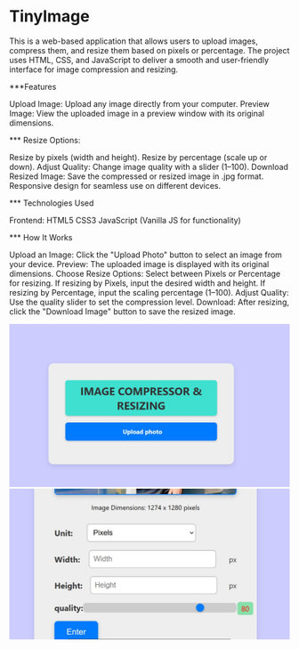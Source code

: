 # TinyImage
This is a web-based application that allows users to upload images, compress them, and resize them based on pixels or percentage. The project uses HTML, CSS, and JavaScript to deliver a smooth and user-friendly interface for image compression and resizing.

***Features


Upload Image: Upload any image directly from your computer.
Preview Image: View the uploaded image in a preview window with its original dimensions.

*** Resize Options:


Resize by pixels (width and height).
Resize by percentage (scale up or down).
Adjust Quality: Change image quality with a slider (1–100).
Download Resized Image: Save the compressed or resized image in .jpg format.
Responsive design for seamless use on different devices.

*** Technologies Used


Frontend:
HTML5
CSS3
JavaScript (Vanilla JS for functionality)


*** How It Works

Upload an Image: Click the "Upload Photo" button to select an image from your device.
Preview: The uploaded image is displayed with its original dimensions.
Choose Resize Options:
Select between Pixels or Percentage for resizing.
If resizing by Pixels, input the desired width and height.
If resizing by Percentage, input the scaling percentage (1–100).
Adjust Quality: Use the quality slider to set the compression level.
Download: After resizing, click the "Download Image" button to save the resized image.

![image alt](https://github.com/rahulgit64/TinyImage/blob/729c43fc7cf8a0478b1969d44b043edf79cfb796/1.jpg)
![image alt](https://github.com/rahulgit64/TinyImage/blob/aef15fd1db43801d83e805009274bde38458cbd9/2.jpg)
